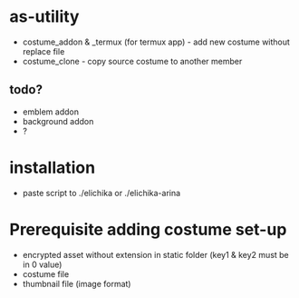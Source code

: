# as-utility
- costume_addon & _termux (for termux app) - add new costume without replace file
- costume_clone - copy source costume to another member

## todo?
- emblem addon
- background addon
- ?

# installation
- paste script to ./elichika or ./elichika-arina

# Prerequisite adding costume set-up
- encrypted asset without extension in static folder (key1 & key2 must be in 0 value)
- costume file
- thumbnail file (image format)
